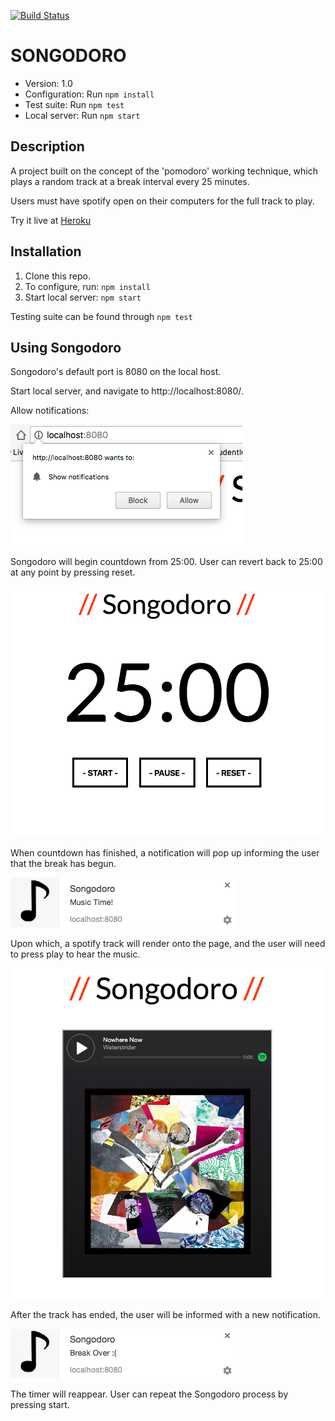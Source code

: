 [![Build Status](https://travis-ci.org/Andy-Bell/songodoro.svg?branch=master)](https://travis-ci.org/Andy-Bell/songodoro)

# SONGODORO

*   Version: 1.0
*   Configuration: Run `npm install`
*   Test suite: Run `npm test`
*   Local server: Run `npm start`

## Description

A project built on the concept of the 'pomodoro' working technique, which plays a random track at a break interval every 25 minutes.

Users must have spotify open on their computers for the full track to play.

Try it live at [Heroku](https://songodoro.herokuapp.com/)

## Installation

1. Clone this repo.
2. To configure, run: `npm install`
3. Start local server: `npm start`


Testing suite can be found through `npm test`

## Using Songodoro

Songodoro's default port is 8080 on the local host.

Start local server, and navigate to http://localhost:8080/.

Allow notifications:

![AllowNotifications](images/allownotifications.png)

Songodoro will begin countdown from 25:00. User can revert back to 25:00 at any point by pressing reset.

![countdownstart](images/countdownstart.png)

When countdown has finished, a notification will pop up informing the user that the break has begun.

![breaktime](images/musicnotification.png)

Upon which, a spotify track will render onto the page, and the user will need to press play to hear the music.

![music time](images/music.png)

After the track has ended, the user will be informed with a new notification.

![end time](images/breaknotification.png)

The timer will reappear. User can repeat the Songodoro process by pressing start.

